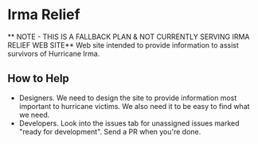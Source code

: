 # Irma Relief

** NOTE - THIS IS A FALLBACK PLAN  & NOT CURRENTLY SERVING IRMA RELIEF WEB SITE**
Web site intended to provide information to assist survivors of Hurricane Irma.

## How to Help
- Designers. We need to design the site to provide information most important to hurricane victims. We also need it to be easy to find what we need.
- Developers. Look into the issues tab for unassigned issues marked "ready for development". Send a PR when you're done.
